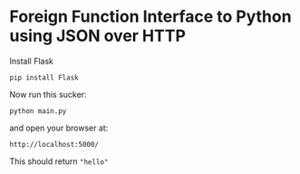 # Foreign Function Interface to Python using JSON over HTTP

Install Flask

	pip install Flask

Now run this sucker:

	python main.py

and open your browser at:

	http://localhost:5000/

This should return ```"hello"```

